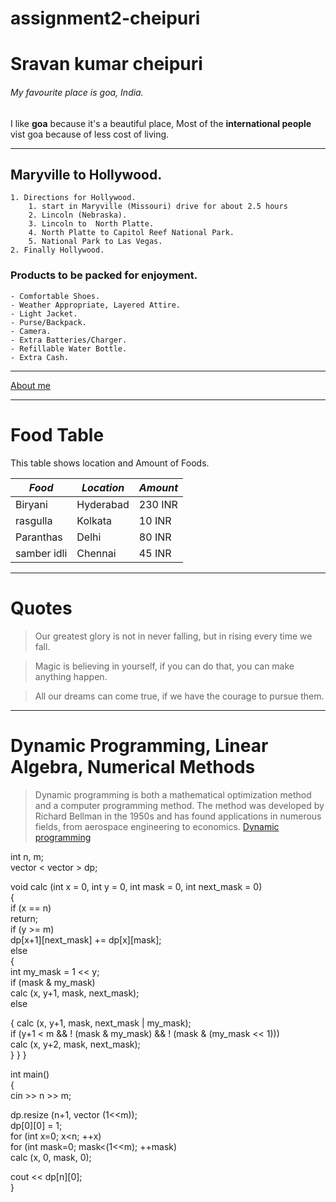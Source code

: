 # assignment2-cheipuri
# Sravan kumar cheipuri
###### My favourite place is goa, India.
 I like **goa** because it's a beautiful place, Most of the **international people** vist goa because of less cost of living.

---
## Maryville to Hollywood.
    1. Directions for Hollywood.
        1. start in Maryville (Missouri) drive for about 2.5 hours
        2. Lincoln (Nebraska).
        3. Lincoln to  North Platte.
        4. North Platte to Capitol Reef National Park.
        5. National Park to Las Vegas.
    2. Finally Hollywood.

 ### Products to be packed for enjoyment.
    - Comfortable Shoes.
    - Weather Appropriate, Layered Attire.
    - Light Jacket.
    - Purse/Backpack.
    - Camera.
    - Extra Batteries/Charger.
    - Refillable Water Bottle.
    - Extra Cash.
---

[About me](AboutMe.md)

---
# Food Table

This table shows location and Amount of Foods.

| *Food*                | *Location*      | *Amount*         |
| -----------------------  | ----------------- | ------------------ |
| Biryani                  | Hyderabad         | 230 INR            |
| rasgulla                 | Kolkata           | 10 INR             |
| Paranthas                | Delhi             | 80 INR             |
| samber idli              | Chennai           | 45 INR             |

---
# Quotes

>Our greatest glory is not in never falling, but in rising every time we fall.

>Magic is believing in yourself, if you can do that, you can make anything happen.

>All our dreams can come true, if we have the courage to pursue them. 

---

# Dynamic Programming, Linear Algebra, Numerical Methods

>Dynamic programming is both a mathematical optimization method and a computer programming method. The method was developed by Richard Bellman in the 1950s and has found applications in numerous fields, from aerospace engineering to economics.
[Dynamic programming](https://en.wikipedia.org/wiki/Dynamic_programming)

int n, m;  
vector < vector<long long> > dp;  


void calc (int x = 0, int y = 0, int mask = 0, int next_mask = 0)  
{  
  if (x == n)  
  return;  
  if (y >= m)  
  dp[x+1][next_mask] += dp[x][mask];  
  else  
  {  
        int my_mask = 1 << y;  
        if (mask & my_mask)  
        calc (x, y+1, mask, next_mask);  
        else  

  {
    calc (x, y+1, mask, next_mask | my_mask);  
    if (y+1 < m && ! (mask & my_mask) && ! (mask & (my_mask << 1)))  
    calc (x, y+2, mask, next_mask);  
  }
  }
  }


  int main()  
  {  
  cin >> n >> m;  

  dp.resize (n+1, vector<long long> (1<<m));  
  dp[0][0] = 1;  
  for (int x=0; x<n; ++x)  
  for (int mask=0; mask<(1<<m); ++mask)  
  calc (x, 0, mask, 0);  

  cout << dp[n][0];  
  }
 